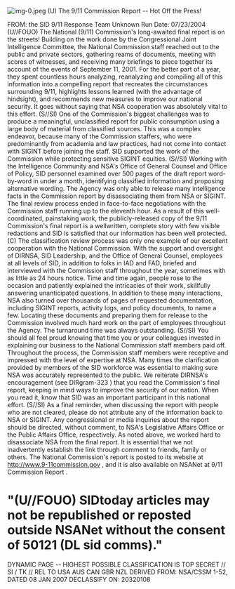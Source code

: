![img-0.jpeg](img-0.jpeg)
(U) The 9/11 Commission Report -- Hot Off the Press!

FROM: the SID 9/11 Response Team
Unknown
Run Date: 07/23/2004
(U//FOUO) The National (9/11) Commission's long-awaited final report is on the streets! Building on the work done by the Congressional Joint Intelligence Committee, the National Commission staff reached out to the public and private sectors, gathering reams of documents, meeting with scores of witnesses, and receiving many briefings to piece together its account of the events of September 11, 2001. For the better part of a year, they spent countless hours analyzing, reanalyzing and compiling all of this information into a compelling report that recreates the circumstances surrounding 9/11, highlights lessons learned (with the advantage of hindsight), and recommends new measures to improve our national security. It goes without saying that NSA cooperation was absolutely vital to this effort.
(S//SI) One of the Commission's biggest challenges was to produce a meaningful, unclassified report for public consumption using a large body of material from classified sources. This was a complex endeavor, because many of the Commission staffers, who were predominantly from academia and law practices, had not come into contact with SIGINT before joining the staff. SID supported the work of the Commission while protecting sensitive SIGINT equities.
(S//SI) Working with the Intelligence Community and NSA's Office of General Counsel and Office of Policy, SID personnel examined over 500 pages of the draft report word-by-word in under a month, identifying classified information and proposing alternative wording. The Agency was only able to release many intelligence facts in the Commission report by disassociating them from NSA or SIGINT. The final review process ended in face-to-face negotiations with the Commission staff running up to the eleventh hour. As a result of this well-coordinated, painstaking work, the publicly-released copy of the 9/11 Commission's final report is a wellwritten, complete story with few visible redactions and SID is satisfied that our information has been well protected.
(C) The classification review process was only one example of our excellent cooperation with the National Commission. With the support and oversight of DIRNSA, SID Leadership, and the Office of General Counsel, employees at all levels of SID, in addition to folks in IAD and FAD, briefed and interviewed with the Commission staff throughout the year, sometimes with as little as 24 hours notice. Time and time again, people rose to the occasion and patiently explained the intricacies of their work, skillfully answering unanticipated questions. In addition to these many interactions, NSA also turned over thousands of pages of requested documentation, including SIGINT reports, activity logs, and policy documents, to name a few. Locating these documents and preparing them for release to the Commission involved much hard work on the part of employees throughout the Agency. The turnaround time was always outstanding.
(S//SI) You should all feel proud knowing that time you or your colleagues invested in explaining our business to the National Commission staff members paid off. Throughout the process, the Commission staff members were receptive and impressed with the level of expertise at NSA. Many times the clarification provided by members of the SID workforce was essential to making sure NSA was accurately represented to the public. We reiterate DIRNSA's encouragement (see DIRgram-323 ) that you read the Commission's final report, keeping in mind ways to improve the security of our nation. When you read it, know that SID was an important participant in this national effort.
(S//SI) As a final reminder, when discussing the report with people who are not cleared, please do not attribute any of the information back to NSA or SIGINT. Any congressional or media inquiries about the report should be directed, without comment, to NSA's Legislative Affairs Office or the Public Affairs Office, respectively. As noted above, we worked hard to disassociate NSA from the final report. It is essential that we not inadvertently establish the link through
comment to friends, family or others. The National Commission's report is posted to its website at http://www.9-11commission.gov , and it is also available on NSANet at 9/11 Commission Report .

# "(U//FOUO) SIDtoday articles may not be republished or reposted outside NSANet without the consent of $\mathbf{5 0 1 2 1}$ (DL sid comms)." 

DYNAMIC PAGE -- HIGHEST POSSIBLE CLASSIFICATION IS TOP SECRET // SI / TK // REL TO USA AUS CAN GBR NZL DERIVED FROM: NSA/CSSM 1-52, DATED 08 JAN 2007 DECLASSIFY ON: 20320108
